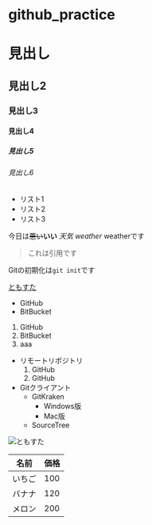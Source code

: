 # github_practice

# 見出し
## 見出し2
### 見出し3
#### 見出し4
##### 見出し5
###### 見出し6

- リスト1
- リスト2
- リスト3

今日は~~悪い~~**いい** *天気* *weather* weatherです
>これは引用です

Gitの初期化は`git init`です

[ともすた](https://tomosta.jp)

- GitHub
- BitBucket

1. GitHub
2. BitBucket
3. aaa

- リモートリポジトリ
  1. GitHub
  2. GitHub
- Gitクライアント
  - GitKraken
    - Windows版
    - Mac版
  - SourceTree

![ともすた](https://youlog.net/dist-2nd-1/img/logo@2x.png)

名前 | 価格
--- | ---
いちご | 100
バナナ | 120
メロン | 200
